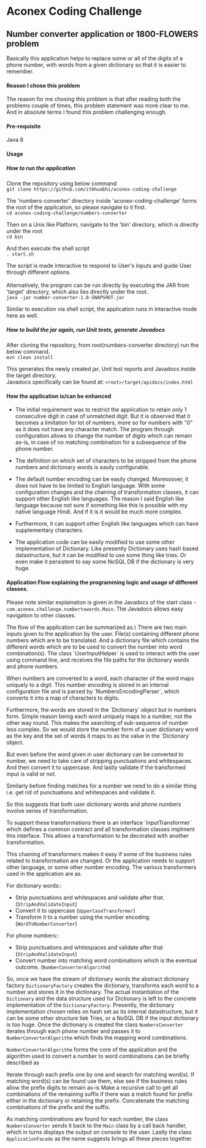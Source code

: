 # Aconex Coding Challenge
## Number converter application or 1800-FLOWERS problem
Basically this application helps to replace some or all of the digits of a phone number, with words from a given dictionary so that it is easier to remember.

#### Reason I chose this problem
The reason for me chosing this problem is that after reading both the problems couple of times, this problem statement was more clear to me. And in absolute terms I found this problem challenging enough.

#### Pre-requisite
Java 8

#### Usage
##### How to run the application
Clone the repository using below command\
`git clone https://github.com/itbhuabhi/aconex-coding-challenge`

The 'numbers-converter' directory inside 'aconex-coding-challenge' forms the root of the application, so please navigate to it first.\
`cd aconex-coding-challenge/numbers-converter`


Then on a Unix like Platform, navigate to the 'bin' directory, which is directly under the root\
`cd bin`

And then execute the shell script\
`. start.sh`

The script is made interactive to respond to User's inputs and guide User through different options.\
\
Alternatively, the program can be run directly by executing the JAR from 'target' directory, which also lies directly under the root.\
`java -jar number-converter-1.0-SNAPSHOT.jar`

Similar to execution via shell script, the application runs in interactive mode here as well.


##### How to build the jar again, run Unit tests, generate Javadocs

After cloning the repository, from root(numbers-converter directory) run the below command.\
`mvn clean install`

This generates the newly created jar, Unit test reports and Javadocs inside the target directory.\
Javadocs specifically can be found at:
`<root>/target/apidocs/index.html`


#### How the application is/can be enhanced
* The initial requirement was to restrict the application to retain only 1 consecutive digit in case of unmatched digit. But it is observed that it becomes a limitation for lot of numbers, more so for numbers with "0" as it does not have any character match. The program through configuration allows to change the number of digits which can remain as-is, in case of no matching combination for a subsequence of the phone number.

* The definition on which set of characters to be stripped from the phone numbers and dictionary words is easily configurable.

* The default number encoding can be easily changed. Moresoover, it does not have to be limited to English language. With some configuration changes and the chaining of transformation classes, it can support other English like languages. The reason I said English like language because not sure if something like this is possible with my native language Hindi. And if it is it would be much more complex.

* Furthermore, it can support other English like languages which can have supplementary characters.

* The application code can be easily modified to use some other implementation of Dictionary. Like presently Dictionary uses hash based datastructure, but it can be modified to use some thing like tries. Or even make it persistent to say some NoSQL DB if the dictionary is very huge.



#### Application Flow explaining the programming logic and usage of different classes.

Please note similar explaination is given in the Javadocs of the start class - `com.aconex.challenge.numbertowords.Main`. The Javadocs allows easy navigation to other classes. 

<p>The flow of the application can be summarized as.\
There are two main inputs given to the application by the user. File(s) containing different phone numbers which are to be translated. And a dictionary file which contains the different words which are to be used to convert the number into word combination(s). The class `UserInputHelper` is used to interact with the user using command line, and receives the file paths for the dictionary words and phone numbers.

<p>When numbers are converted to a word, each character of the word maps uniquely to a digit. This number encoding is stored in an internal configuration file and is parsed by `NumbersEncodingParser`, which converts it into a map of characters to digits.

<p>Furthermore, the words are stored in the `Dictionary` object but in numbers form. Simple reason being each word uniquely maps to a number, not the other way round. This makes the searching of sub-sequence of number less complex. So we would store the number form of a user dictionary word as the key and the set of words it maps to as the value in the `Dictionary` object.

<p>But even before the word given in user dictionary can be converted to number, we need to take care of stripping punctuations and whitespaces. And then convert it to uppercase. And lastly validate if the transformed input is valid or not.

<p>Similarly before finding matches for a number we need to do a similar thing i.e. get rid of punctuations and whitespaces and validate it.

<p>So this suggests that both user dictionary words and phone numbers involve series of transformation.

<p>To support these transformations there is an interface `InputTransformer` which defines a common contract and all transformation classes implment this interface. This allows a transformation to be decorated with another transformation.

<p>This chaining of transformers makes it easy if some of the business rules related to transformation are changed. Or the application needs to support other language, or some other number encoding. The various transformers used in the application are as.<br>

For dictionary words::

* Strip punctuations and whitespaces and validate after that. (`StripAndValidateInput`)
* Convert it to uppercase (`UpperCaseTransformer`)
* Transform it to a number using the number encoding. (`WordToNumberConverter`)

For phone numbers::

* Strip punctuations and whitespaces and validate after that (`StripAndValidateInput`)
* Convert number into matching word combinations which is the eventual outcome. (`NumberConverterAlgorithm`)

So, once we have the stream of dictionary words the abstract dictionary factory `DictionaryFactory` creates the dictionary, transforms each word to a number and stores it in the dictionary. The actual instantiation of the `Dictionary` and the data structure used for Dictionary is left to the concrete implementation of the `DictionaryFactory`. Presently, the dictionary implementation chosen relies on hash set as its internal datastructure, but it can be some other structure liek Tries, or a NoSQL DB if the input dictionary is too huge. Once the dictionary is created the class `NumbersConverter` iterates through each phone number and passes it to `NumberConverterAlgorithm` which finds the mapping word combinations. 

`NumberConverterAlgorithm` forms the core of the application and the algorithm used to convert a number to word combinations can be briefly described as

Iterate through each prefix one by one and search for matching word(s). If matching word(s) can be found use them, else see if the business rules allow the prefix digits to remain as-is
Make a recursive call to get all combinations of the remaining suffix if there was a match found for prefix either in the dictionary or retaining the prefix.
Concatenate the matching combinations of the prefix and the suffix.

As matching combinations are found for each number, the class `NumbersConverter` sends it back to the `Main` class by a call back handler, which in turns displays the output on console to the user. Lastly the class `ApplicationFacade` as the name suggests brings all these pieces together.

